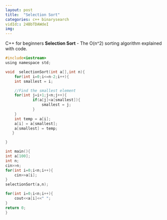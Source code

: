 ```yaml
---
layout: post
title:  "Selection Sort"
categories: c++ binarysearch
vidId:: 24BbTDAWdeI
img: 
---
```


C++ for beginners **Selection Sort** - The O(n^2) sorting algorithm explained with code.

```c
#include<iostream>
using namespace std;

void  selectionSort(int a[],int n){
    for(int i=0;i<=n-2;i++){
    int smallest = i;

    //Find the smallest element
    for(int j=i+1;j<n;j++){
            if(a[j]<a[smallest]){
                smallest = j;
            }
    }
    int temp = a[i];
    a[i] = a[smallest];
    a[smallest] = temp;
   }

}

int main(){
int a[100];
int n;
cin>>n;
for(int i=0;i<n;i++){
    cin>>a[i];
}
selectionSort(a,n);

for(int i=0;i<n;i++){
    cout<<a[i]<<" ";
}
return 0;
}
```
